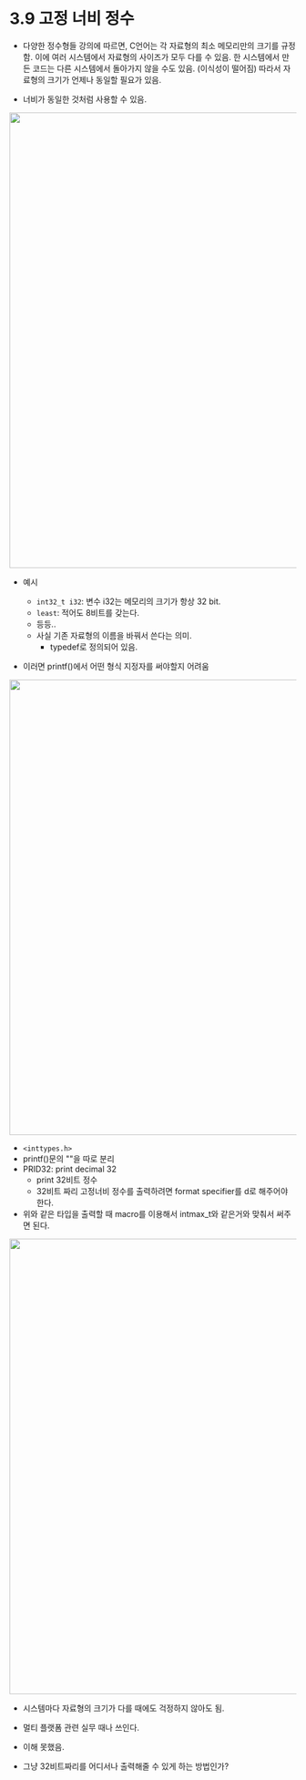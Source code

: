 # 3.9 고정 너비 정수

* 다양한 정수형들 강의에 따르면, C언어는 각 자료형의 최소 메모리만의 크기를 규정함. 이에 여러 시스템에서 자료형의 사이즈가 모두 다를 수 있음. 한 시스템에서 만든 코드는 다른 시스템에서 돌아가지 않을 수도 있음. (이식성이 떨어짐) 따라서 자료형의 크기가 언제나 동일할 필요가 있음.

* 너비가 동일한 것처럼 사용할 수 있음.

<img src="https://github.com/uber9ma/following_C/blob/master/images/chapter3/data13.png?raw=true" width="800">

* 예시
    - `int32_t i32`: 변수 i32는 메모리의 크기가 항상 32 bit.
    - `least`: 적어도 8비트를 갖는다.
    - 등등..
    - 사실 기존 자료형의 이름을 바꿔서 쓴다는 의미.
        - typedef로 정의되어 있음.

* 이러면 printf()에서 어떤 형식 지정자를 써야할지 어려움


<img src="https://github.com/uber9ma/following_C/blob/master/images/chapter3/data14.png?raw=true" width="800">

- `<inttypes.h>`
- printf()문의 ""을 따로 분리
- PRID32: print decimal 32 
    - print 32비트 정수
    - 32비트 짜리 고정너비 정수를 출력하려면 format specifier를 d로 해주어야 한다.
- 위와 같은 타입을 출력할 때 macro를 이용해서 intmax_t와 같은거와 맞춰서 써주면 된다.

<img src="https://github.com/uber9ma/following_C/blob/master/images/chapter3/data15.png?raw=true" width="800">

- 시스템마다 자료형의 크기가 다를 때에도 걱정하지 않아도 됨.
- 멀티 플랫폼 관련 실무 때나 쓰인다.

- 이해 못했음.
- 그냥 32비트짜리를 어디서나 출력해줄 수 있게 하는 방법인가?